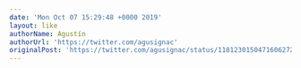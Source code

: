```yaml
---
date: 'Mon Oct 07 15:29:48 +0000 2019'
layout: like
authorName: Agustín
authorUrl: 'https://twitter.com/agusignac'
originalPost: 'https://twitter.com/agusignac/status/1181230150471606272'
---
```

